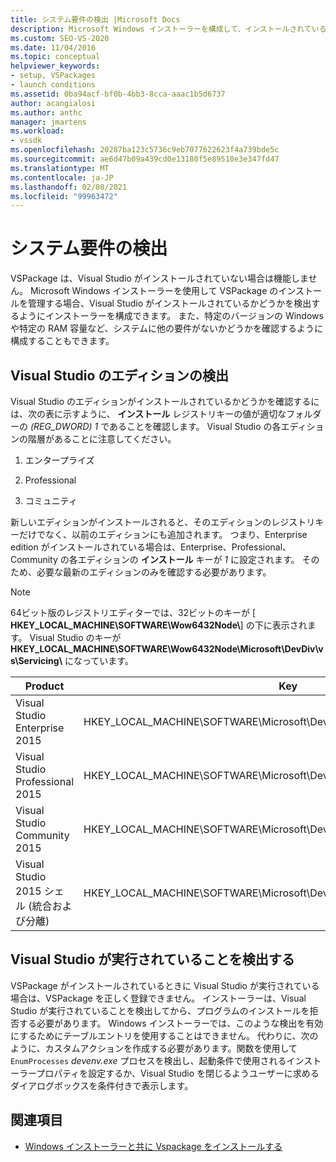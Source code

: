 ```yaml
---
title: システム要件の検出 |Microsoft Docs
description: Microsoft Windows インストーラーを構成して、インストールされている Visual Studio のエディションなどのシステム要件を検出する方法について説明します。
ms.custom: SEO-VS-2020
ms.date: 11/04/2016
ms.topic: conceptual
helpviewer_keywords:
- setup, VSPackages
- launch conditions
ms.assetid: 0ba94acf-bf0b-4bb3-8cca-aaac1b5d6737
author: acangialosi
ms.author: anthc
manager: jmartens
ms.workload:
- vssdk
ms.openlocfilehash: 20287ba123c5736c9eb7077622623f4a739bde5c
ms.sourcegitcommit: ae6d47b09a439cd0e13180f5e89510e3e347fd47
ms.translationtype: MT
ms.contentlocale: ja-JP
ms.lasthandoff: 02/08/2021
ms.locfileid: "99963472"
---
```

# <a name="detect-system-requirements"></a>システム要件の検出
VSPackage は、Visual Studio がインストールされていない場合は機能しません。 Microsoft Windows インストーラーを使用して VSPackage のインストールを管理する場合、Visual Studio がインストールされているかどうかを検出するようにインストーラーを構成できます。 また、特定のバージョンの Windows や特定の RAM 容量など、システムに他の要件がないかどうかを確認するように構成することもできます。

## <a name="detect-visual-studio-editions"></a>Visual Studio のエディションの検出
 Visual Studio のエディションがインストールされているかどうかを確認するには、次の表に示すように、 **インストール** レジストリキーの値が適切なフォルダーの *(REG_DWORD) 1* であることを確認します。 Visual Studio の各エディションの階層があることに注意してください。

1. エンタープライズ

2. Professional

3. コミュニティ

新しいエディションがインストールされると、そのエディションのレジストリキーだけでなく、以前のエディションにも追加されます。 つまり、Enterprise edition がインストールされている場合は、Enterprise、Professional、Community の各エディションの **インストール** キーが *1* に設定されます。 そのため、必要な最新のエディションのみを確認する必要があります。

> [!NOTE]
> 64ビット版のレジストリエディターでは、32ビットのキーが [ **HKEY_LOCAL_MACHINE\SOFTWARE\Wow6432Node\\**] の下に表示されます。 Visual Studio のキーが **HKEY_LOCAL_MACHINE\SOFTWARE\Wow6432Node\Microsoft\DevDiv\vs\Servicing\\** になっています。

|Product|Key|
|-------------|---------|
|Visual Studio Enterprise 2015|HKEY_LOCAL_MACHINE\SOFTWARE\Microsoft\DevDiv\vs\Servicing\14.0\enterprise|
|Visual Studio Professional 2015|HKEY_LOCAL_MACHINE\SOFTWARE\Microsoft\DevDiv\vs\Servicing\14.0\professional|
|Visual Studio Community 2015|HKEY_LOCAL_MACHINE\SOFTWARE\Microsoft\DevDiv\vs\Servicing\14.0\community|
|Visual Studio 2015 シェル (統合および分離)|HKEY_LOCAL_MACHINE\SOFTWARE\Microsoft\DevDiv\vs\Servicing\14.0\isoshell|

## <a name="detect-when-visual-studio-is-running"></a>Visual Studio が実行されていることを検出する
 VSPackage がインストールされているときに Visual Studio が実行されている場合は、VSPackage を正しく登録できません。 インストーラーは、Visual Studio が実行されていることを検出してから、プログラムのインストールを拒否する必要があります。 Windows インストーラーでは、このような検出を有効にするためにテーブルエントリを使用することはできません。 代わりに、次のように、カスタムアクションを作成する必要があります。関数を使用して `EnumProcesses` *devenv.exe* プロセスを検出し、起動条件で使用されるインストーラープロパティを設定するか、Visual Studio を閉じるようユーザーに求めるダイアログボックスを条件付きで表示します。

## <a name="see-also"></a>関連項目
- [Windows インストーラーと共に Vspackage をインストールする](../../extensibility/internals/installing-vspackages-with-windows-installer.md)
